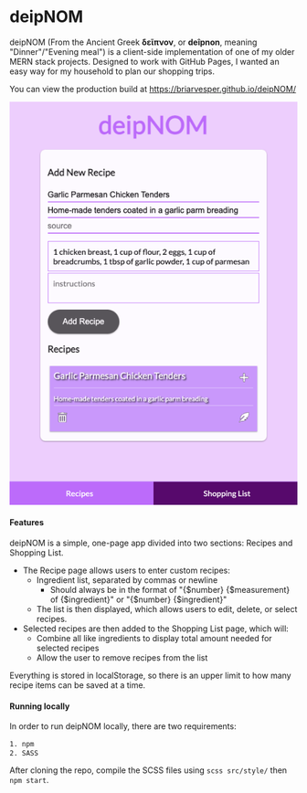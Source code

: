 # deipNOM
deipNOM (From the Ancient Greek **δεῖπνον**, or **deîpnon**, meaning "Dinner"/"Evening meal") is a client-side implementation of one of my older MERN stack projects. Designed to work with GitHub Pages, I wanted an easy way for my household to plan our shopping trips.

You can view the production build at https://briarvesper.github.io/deipNOM/

<div align="center">

![Sample image of deipNOM](https://raw.githubusercontent.com/BriarVesper/deipNOM/main/public/Sample.png)
</div>

#### Features
deipNOM is a simple, one-page app divided into two sections: Recipes and Shopping List.
- The Recipe page allows users to enter custom recipes:
    - Ingredient list, separated by commas or newline
        - Should always be in the format of "{\$number} {\$measurement} of {\$ingredient}" or "{\$number} {\$ingredient}"
    - The list is then displayed, which allows users to edit, delete, or select recipes.
- Selected recipes are then added to the Shopping List page, which will:
    - Combine all like ingredients to display total amount needed for selected recipes
    - Allow the user to remove recipes from the list

Everything is stored in localStorage, so there is an upper limit to how many recipe items can be saved at a time.

#### Running locally
In order to run deipNOM locally, there are two requirements:

```
1. npm
2. SASS
```

After cloning the repo, compile the SCSS files using ```scss src/style/``` then ```npm start```.
